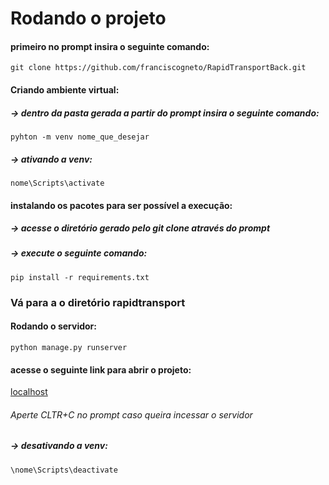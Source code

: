 # Rodando o projeto
#### primeiro no prompt insira o seguinte comando:

```
git clone https://github.com/franciscogneto/RapidTransportBack.git
```
#### Criando ambiente virtual:
##### -> dentro da pasta gerada a partir do prompt insira o seguinte comando:
```
pyhton -m venv nome_que_desejar
```
##### -> ativando a venv:
```
nome\Scripts\activate
```

#### instalando os pacotes para ser possível a execução:
##### -> acesse o diretório gerado pelo git clone através do prompt
##### -> execute o seguinte comando:


```
pip install -r requirements.txt
```
### Vá para a o diretório rapidtransport
#### Rodando o servidor:
```
python manage.py runserver
```

#### acesse o seguinte link para abrir o projeto: 

[localhost](http:127.0.0.1:8000)
###### Aperte CLTR+C no prompt caso queira incessar o servidor


##### -> desativando a venv:
```
\nome\Scripts\deactivate
```
